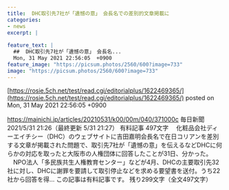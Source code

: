 ```yaml
---
title:  DHC取引先7社が「遺憾の意」　会長名での差別的文章掲載に  
categories:
- news
excerpt: |
  
feature_text: |
  ##  DHC取引先7社が「遺憾の意」　会長名...
  Mon, 31 May 2021 22:56:05  +0900
feature_image: "https://picsum.photos/2560/600?image=733"
image: "https://picsum.photos/2560/600?image=733"
---
```


[https://rosie.5ch.net/test/read.cgi/editorialplus/1622469365/](https://rosie.5ch.net/test/read.cgi/editorialplus/1622469365/)
posted on Mon, 31 May 2021 22:56:05  +0900

<!--more-->

https://mainichi.jp/articles/20210531/k00/00m/040/371000c 毎日新聞 2021/5/31 21:26（最終更新 5/31 21:27） 有料記事 497文字 　化粧品会社ディーエイチシー（DHC）のウェブサイトに吉田嘉明会長名で在日コリアンを差別する文章が掲載された問題で、取引先7社が「遺憾の意」を伝えるなどDHCに何らかの対応を取ったと大阪市の人権団体に回答したことが31日、分かった。 　NPO法人「多民族共生人権教育センター」などが4月、DHCの主要取引先32社に対し、DHCに謝罪を要請して取引停止などを求める要望書を送付。うち22社から回答を得… この記事は有料記事です。 残り299文字（全文497文字）
